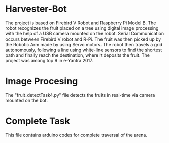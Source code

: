 # Harvester-Bot
The project is based on Firebird V Robot and Raspberry Pi Model B. The robot recognizes the fruit placed on a tree using digital image processing with the help of a USB camera mounted on the robot. Serial Communication occurs between Firebird V robot and R-Pi.  The fruit was then picked up by the Robotic Arm made by using Servo motors. The robot then travels a grid autonomously, following a line using white-line sensors to find the shortest path and finally reach the destination, where it deposits the fruit. The project was among top 9 in e-Yantra 2017.

# Image Procesing
The "fruit_detectTask4.py" file detects the fruits in real-time via camera  mounted on the bot.

# Complete Task
This file contains arduino codes for complete traversal of the arena.
